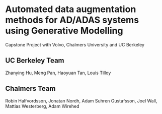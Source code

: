 # Automated data augmentation methods for AD/ADAS systems using Generative Modelling
Capstone Project with Volvo, Chalmers University and UC Berkeley

## UC Berkeley Team
Zhanying Hu, 
Meng Pan, 
Haoyuan Tan, 
Louis Tilloy

## Chalmers Team
Robin Halfvordsson,
Jonatan Nordh,
Adam Suhren Gustafsson,
Joel Wall,
Mattias Westerberg,
Adam Wirehed